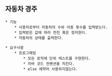 ## 자동차 경주

    * 기능
        * 사용자로부터 자동차의 수와 이동 횟수를 입력받는다.
        * 입력받은 값에 따라 전진 혹은 정지한다.
        * 자동차의 상태를 출력한다.

    * 요구사항
        * 프로그래밍
            * 모든 로직에 단위 테스트를 구현한다.
            * 자바 코드 컨벤션을 지킨다.
            * else 에약어 사용하지않는다.